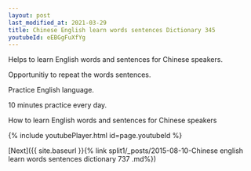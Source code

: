 ```yaml
---
layout: post
last_modified_at: 2021-03-29
title: Chinese English learn words sentences Dictionary 345 
youtubeId: eEBGgFuXfYg
---
```

 
 
Helps to learn English words and sentences for Chinese speakers.

Opportunitiy to repeat the words sentences. 

Practice English language. 
 
10 minutes practice every day. 
 
How to learn English words and sentences for Chinese speakers 
 
{% include youtubePlayer.html id=page.youtubeId %}
 
 
[Next]({{ site.baseurl }}{% link  split1/_posts/2015-08-10-Chinese english learn words sentences dictionary 737 .md%})
 
